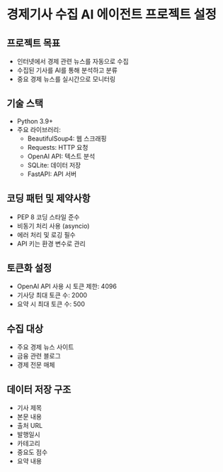 # 경제기사 수집 AI 에이전트 프로젝트 설정

## 프로젝트 목표
- 인터넷에서 경제 관련 뉴스를 자동으로 수집
- 수집된 기사를 AI를 통해 분석하고 분류
- 중요 경제 뉴스를 실시간으로 모니터링

## 기술 스택
- Python 3.9+
- 주요 라이브러리:
  - BeautifulSoup4: 웹 스크래핑
  - Requests: HTTP 요청
  - OpenAI API: 텍스트 분석
  - SQLite: 데이터 저장
  - FastAPI: API 서버

## 코딩 패턴 및 제약사항
- PEP 8 코딩 스타일 준수
- 비동기 처리 사용 (asyncio)
- 에러 처리 및 로깅 필수
- API 키는 환경 변수로 관리

## 토큰화 설정
- OpenAI API 사용 시 토큰 제한: 4096
- 기사당 최대 토큰 수: 2000
- 요약 시 최대 토큰 수: 500

## 수집 대상
- 주요 경제 뉴스 사이트
- 금융 관련 블로그
- 경제 전문 매체

## 데이터 저장 구조
- 기사 제목
- 본문 내용
- 출처 URL
- 발행일시
- 카테고리
- 중요도 점수
- 요약 내용 